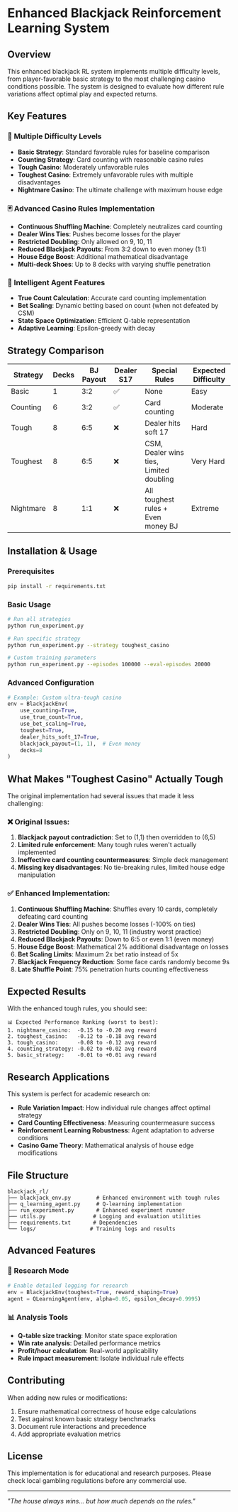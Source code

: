 # Enhanced Blackjack Reinforcement Learning System

## Overview

This enhanced blackjack RL system implements multiple difficulty levels, from player-favorable basic strategy to the most challenging casino conditions possible. The system is designed to evaluate how different rule variations affect optimal play and expected returns.

## Key Features

### 🎯 Multiple Difficulty Levels
- **Basic Strategy**: Standard favorable rules for baseline comparison
- **Counting Strategy**: Card counting with reasonable casino rules
- **Tough Casino**: Moderately unfavorable rules
- **Toughest Casino**: Extremely unfavorable rules with multiple disadvantages
- **Nightmare Casino**: The ultimate challenge with maximum house edge

### 🃏 Advanced Casino Rules Implementation
- **Continuous Shuffling Machine**: Completely neutralizes card counting
- **Dealer Wins Ties**: Pushes become losses for the player
- **Restricted Doubling**: Only allowed on 9, 10, 11
- **Reduced Blackjack Payouts**: From 3:2 down to even money (1:1)
- **House Edge Boost**: Additional mathematical disadvantage
- **Multi-deck Shoes**: Up to 8 decks with varying shuffle penetration

### 🧠 Intelligent Agent Features
- **True Count Calculation**: Accurate card counting implementation
- **Bet Scaling**: Dynamic betting based on count (when not defeated by CSM)
- **State Space Optimization**: Efficient Q-table representation
- **Adaptive Learning**: Epsilon-greedy with decay

## Strategy Comparison

| Strategy | Decks | BJ Payout | Dealer S17 | Special Rules | Expected Difficulty |
|----------|-------|-----------|------------|---------------|-------------------|
| Basic | 1 | 3:2 | ✅ | None | Easy |
| Counting | 6 | 3:2 | ✅ | Card counting | Moderate |
| Tough | 8 | 6:5 | ❌ | Dealer hits soft 17 | Hard |
| Toughest | 8 | 6:5 | ❌ | CSM, Dealer wins ties, Limited doubling | Very Hard |
| Nightmare | 8 | 1:1 | ❌ | All toughest rules + Even money BJ | Extreme |

## Installation & Usage

### Prerequisites
```bash
pip install -r requirements.txt
```

### Basic Usage
```bash
# Run all strategies
python run_experiment.py

# Run specific strategy
python run_experiment.py --strategy toughest_casino

# Custom training parameters
python run_experiment.py --episodes 100000 --eval-episodes 20000
```

### Advanced Configuration
```python
# Example: Custom ultra-tough casino
env = BlackjackEnv(
    use_counting=True,
    use_true_count=True,
    use_bet_scaling=True,
    toughest=True,
    dealer_hits_soft_17=True,
    blackjack_payout=(1, 1),  # Even money
    decks=8
)
```

## What Makes "Toughest Casino" Actually Tough

The original implementation had several issues that made it less challenging:

### ❌ Original Issues:
1. **Blackjack payout contradiction**: Set to (1,1) then overridden to (6,5)
2. **Limited rule enforcement**: Many tough rules weren't actually implemented
3. **Ineffective card counting countermeasures**: Simple deck management
4. **Missing key disadvantages**: No tie-breaking rules, limited house edge manipulation

### ✅ Enhanced Implementation:
1. **Continuous Shuffling Machine**: Shuffles every 10 cards, completely defeating card counting
2. **Dealer Wins Ties**: All pushes become losses (-100% on ties)
3. **Restricted Doubling**: Only on 9, 10, 11 (industry worst practice)
4. **Reduced Blackjack Payouts**: Down to 6:5 or even 1:1 (even money)
5. **House Edge Boost**: Mathematical 2% additional disadvantage on losses
6. **Bet Scaling Limits**: Maximum 2x bet ratio instead of 5x
7. **Blackjack Frequency Reduction**: Some face cards randomly become 9s
8. **Late Shuffle Point**: 75% penetration hurts counting effectiveness

## Expected Results

With the enhanced tough rules, you should see:

```
📊 Expected Performance Ranking (worst to best):
1. nightmare_casino:  -0.15 to -0.20 avg reward
2. toughest_casino:   -0.12 to -0.18 avg reward  
3. tough_casino:      -0.08 to -0.12 avg reward
4. counting_strategy: -0.02 to +0.02 avg reward
5. basic_strategy:    -0.01 to +0.01 avg reward
```

## Research Applications

This system is perfect for academic research on:
- **Rule Variation Impact**: How individual rule changes affect optimal strategy
- **Card Counting Effectiveness**: Measuring countermeasure success
- **Reinforcement Learning Robustness**: Agent adaptation to adverse conditions
- **Casino Game Theory**: Mathematical analysis of house edge modifications

## File Structure

```
blackjack_rl/
├── blackjack_env.py        # Enhanced environment with tough rules
├── q_learning_agent.py     # Q-learning implementation
├── run_experiment.py       # Enhanced experiment runner
├── utils.py               # Logging and evaluation utilities
├── requirements.txt       # Dependencies
└── logs/                 # Training logs and results
```

## Advanced Features

### 🔬 Research Mode
```python
# Enable detailed logging for research
env = BlackjackEnv(toughest=True, reward_shaping=True)
agent = QLearningAgent(env, alpha=0.05, epsilon_decay=0.9995)
```

### 📊 Analysis Tools
- **Q-table size tracking**: Monitor state space exploration
- **Win rate analysis**: Detailed performance metrics
- **Profit/hour calculation**: Real-world applicability
- **Rule impact measurement**: Isolate individual rule effects

## Contributing

When adding new rules or modifications:
1. Ensure mathematical correctness of house edge calculations
2. Test against known basic strategy benchmarks
3. Document rule interactions and precedence
4. Add appropriate evaluation metrics

## License

This implementation is for educational and research purposes. Please check local gambling regulations before any commercial use.

---

*"The house always wins... but how much depends on the rules."*